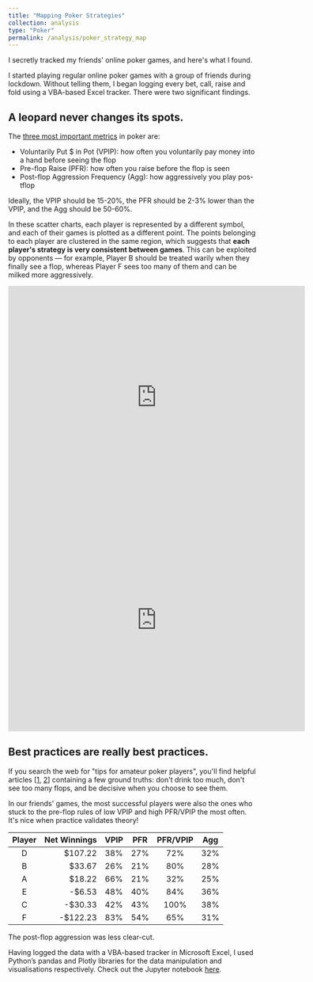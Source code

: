 ```yaml
---
title: "Mapping Poker Strategies"
collection: analysis
type: "Poker"
permalink: /analysis/poker_strategy_map
---
```


I secretly tracked my friends' online poker games, and here's what I found.

I started playing regular online poker games with a group of friends during lockdown. Without telling them, I began logging every bet, call, raise and fold using a VBA-based Excel tracker. There were two significant findings.

## A leopard never changes its spots.
The [three most important metrics](https://pokercopilot.com/essential-poker-statistics) in poker are:
- Voluntarily Put $ in Pot (VPIP): how often you voluntarily pay money into a hand before seeing the flop
- Pre-flop Raise (PFR): how often you raise before the flop is seen
- Post-flop Aggression Frequency (Agg): how aggressively you play pos-tflop

Ideally, the VPIP should be 15-20%, the PFR should be 2-3% lower than the VPIP, and the Agg should be 50-60%.

In these scatter charts, each player is represented by a different symbol, and each of their games is plotted as a different point. The points belonging to each player are clustered in the same region, which suggests that **each player's strategy is very consistent between games**. This can be exploited by opponents &mdash; for example, Player B should be treated warily when they finally see a flop, whereas Player F sees too many of them and can be milked more aggressively.

<iframe width="600" height="450" frameborder="0" scrolling="no" src="https://luke-fitz.github.io/files/poker_pre_flop_scatter.html"></iframe>
<iframe width="600" height="450" frameborder="0" scrolling="no" src="https://luke-fitz.github.io/files/poker_post_flop_scatter.html"></iframe>


## Best practices are really best practices.
If you search the web for "tips for amateur poker players", you'll find helpful articles [[1](https://medium.com/bobs-economics/top-tips-for-amateur-poker-players-431d5eddc13d), [2](https://www.pokerlistings.com/11-simple-tricks-you-can-use-to-crush-your-poker-home-game)] containing a few ground truths: don't drink too much, don't see too many flops, and be decisive when you choose to see them.

In our friends' games, the most successful players were also the ones who stuck to the pre-flop rules of low VPIP and high PFR/VPIP the most often. It's nice when practice validates theory!

| Player | Net Winnings | VPIP | PFR | PFR/VPIP | Agg |
|:------:|-------------:|:----:|:---:|:--------:|:---:|
|    D   |      $107.22 |  38% | 27% |    72%   | 32% |
|    B   |       $33.67 |  26% | 21% |    80%   | 28% |
|    A   |       $18.22 |  66% | 21% |    32%   | 25% |
|    E   |       -$6.53 |  48% | 40% |    84%   | 36% |
|    C   |      -$30.33 |  42% | 43% |   100%   | 38% |
|    F   |     -$122.23 |  83% | 54% |    65%   | 31% |

The post-flop aggression was less clear-cut.

Having logged the data with a VBA-based tracker in Microsoft Excel, I used Python’s pandas and Plotly libraries for the data manipulation and visualisations respectively. Check out the Jupyter notebook [here](https://github.com/luke-fitz/projects/blob/main/poker/poker_strategy_map.ipynb).
